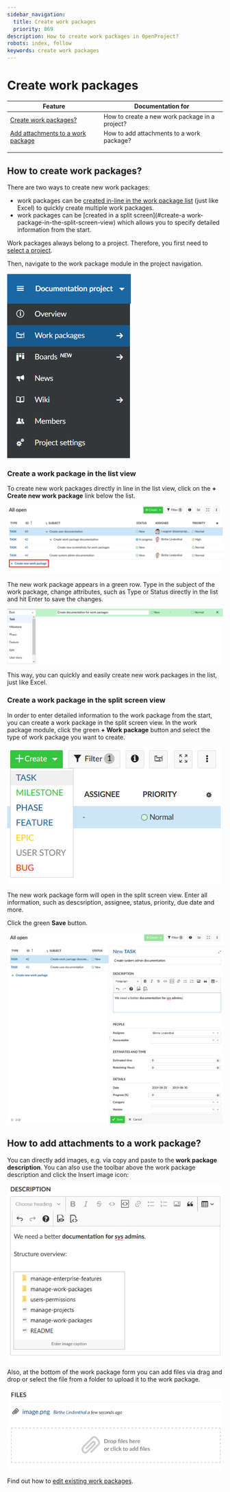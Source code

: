 ```yaml
---
sidebar_navigation:
  title: Create work packages
  priority: 869
description: How to create work packages in OpenProject?
robots: index, follow
keywords: create work packages
---
```


# Create work packages

| Feature                                                      | Documentation for                              |
| ------------------------------------------------------------ | ---------------------------------------------- |
| [Create work packages?](#how-to-create-work-packages?)       | How to create a new work package in a project? |
| [Add attachments to a work package](#how-to-add-attachments-to-a-work-package?) | How to add attachments to a work package?      |
|                                                              |                                                |
|                                                              |                                                |
|                                                              |                                                |

## How to create work packages?

There are two ways to create new work packages:

- work packages can be [created in-line in the work package list](#create-a-work-package-in-the-list-view) (just like Excel) to quickly create multiple work packages.
- work packages can be [created in a split screen](#create-a work-package-in-the-split-screen-view) which allows you to specify detailed information from the start.

Work packages always belong to a project. Therefore, you first need to [select a project](./getting-started/#open-an-existing-project).

Then, navigate to the work package module in the project navigation.

![work-packages-module](1566302949658.png)



### Create a work package in the list view

To create new work packages directly in line in the list view, click on the **+ Create new work package** link below the list.

![create-split-screen](create-split-screen.png)

The new work package appears in a green row. Type in the subject of the work package, change attributes, such as Type or Status directly in the list and hit Enter to save the changes.

![create-work-package-list](1566303144875.png)

This way, you can quickly and easily create new work packages in the list, just like Excel.

### Create a work package in the split screen view

In order to enter detailed information to the work package from the start, you can create a work package in the split screen view. In the work package module, click the green **+ Work package** button and select the type of work package you want to create.

![select-work-package-type](1566303633018.png)

The new work package form will open in the split screen view. Enter all information, such as descsription, assignee, status, priority, due date and more.

Click the green **Save** button.

![create-work-package-split-screen](1566303947314.png)

## How to add attachments to a work package?

You can directly add images, e.g. via copy and paste to the **work package description**. You can also use the toolbar above the work package description and click the Insert image icon:

![insert-image](1566304978459.png)

Also, at the bottom of the work package form you can add files via drag and drop or select the file from a folder to upload it to the work package.

![add-file](1566305040178.png)

Find out how to [edit existing work packages](#edit-work-packages).

